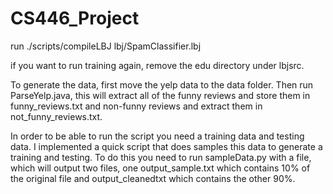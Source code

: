 CS446_Project
=============
run 
./scripts/compileLBJ lbj/SpamClassifier.lbj

if you want to run training again, remove the edu directory under lbjsrc.

To generate the data, first move the yelp data to the data folder. Then run ParseYelp.java, this will extract all of the funny reviews and store them in funny_reviews.txt and non-funny reviews and extract them in not_funny_reviews.txt.

In order to be able to run the script you need a training data and testing data. I implemented a quick script that does samples this data to generate a training and testing. To do this you need to run sampleData.py with a file, which will output two files, one output_sample.txt which contains 10% of the original file and output_cleanedtxt which contains the other 90%.